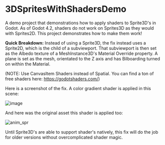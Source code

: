 # 3DSpritesWithShadersDemo
A demo project that demonstrations how to apply shaders to Sprite3D's in Godot.
As of Godot 4.2, shaders do not work on Sprites3D as they would with Sprites2D.
This project demonstrates how to make them work! 

**Quick Breakdown:**
Instead of using a Sprite3D, the fix instead uses a Sprite2D, which is the child of a subviewport. 
That subviewport is then set as the Albedo texture of a MeshInstance3D's Material Override property.
A plane is set as the mesh, orientated to the Z axis and has Bilboarding turned on within the Material.

(NOTE: Use CanvasItem Shaders instead of Spatial. You can find a ton of free shaders here: https://godotshaders.com/)

Here is a screenshot of the fix. A color gradient shader is applied in this scene:

![image](https://github.com/calham-21/3DSpritesWithShadersDemo/assets/148737596/fd35b196-aa46-4e4f-81f1-cfefbd518c3c)



And here was the original asset this shader is applied too:

![anim_spr](https://github.com/calham-21/3DSpritesWithShadersDemo/assets/148737596/ad9a3828-6e34-47b1-85f5-e2f52f63c8e8)

Until Sprite3D's are able to support shader's natively, this fix will do the job for older versions without overcomplicated shader magic.
